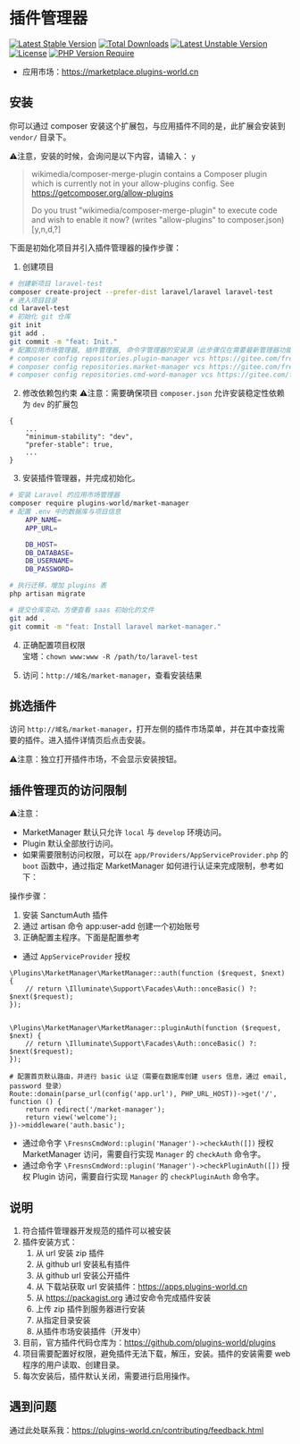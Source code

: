 # 插件管理器

[![Latest Stable Version](http://poser.pugx.org/plugins-world/market-manager/v)](https://packagist.org/packages/plugins-world/market-manager)
[![Total Downloads](http://poser.pugx.org/plugins-world/market-manager/downloads)](https://packagist.org/packages/plugins-world/market-manager)
[![Latest Unstable Version](http://poser.pugx.org/plugins-world/market-manager/v/unstable)](https://packagist.org/packages/plugins-world/market-manager) [![License](http://poser.pugx.org/plugins-world/market-manager/license)](https://packagist.org/packages/plugins-world/market-manager)
[![PHP Version Require](http://poser.pugx.org/plugins-world/market-manager/require/php)](https://packagist.org/packages/plugins-world/market-manager)

- 应用市场：https://marketplace.plugins-world.cn


## 安装

你可以通过 composer 安装这个扩展包，与应用插件不同的是，此扩展会安装到 `vendor/` 目录下。

⚠️注意，安装的时候，会询问是以下内容，请输入： `y`
> wikimedia/composer-merge-plugin contains a Composer plugin which is currently not in your allow-plugins config. See https://getcomposer.org/allow-plugins  
> 
> Do you trust "wikimedia/composer-merge-plugin" to execute code and wish to enable it now? (writes "allow-plugins" to composer.json) [y,n,d,?]


下面是初始化项目并引入插件管理器的操作步骤：

1. 创建项目
```bash
# 创建新项目 laravel-test
composer create-project --prefer-dist laravel/laravel laravel-test
# 进入项目目录
cd laravel-test
# 初始化 git 仓库
git init
git add .
git commit -m "feat: Init."
# 配置应用市场管理器, 插件管理器, 命令字管理器的安装源（此步骤仅在需要最新管理器功能时配置）
# composer config repositories.plugin-manager vcs https://gitee.com/fresns/plugin-manager
# composer config repositories.market-manager vcs https://gitee.com/fresns/market-manager
# composer config repositories.cmd-word-manager vcs https://gitee.com/fresns/cmd-word-manager
```

2. 修改依赖包约束
⚠️注意：需要确保项目 `composer.json` 允许安装稳定性依赖为 `dev` 的扩展包
```
{
    ...
    "minimum-stability": "dev",
    "prefer-stable": true,
    ...
}
```

3. 安装插件管理器，并完成初始化。
```bash
# 安装 Laravel 的应用市场管理器
composer require plugins-world/market-manager
# 配置 .env 中的数据库与项目信息
	APP_NAME=
	APP_URL=

	DB_HOST=
	DB_DATABASE=
	DB_USERNAME=
	DB_PASSWORD=

# 执行迁移，增加 plugins 表
php artisan migrate

# 提交仓库变动。方便查看 saas 初始化的文件
git add .
git commit -m "feat: Install laravel market-manager."
```

4. 正确配置项目权限  
宝塔：`chown www:www -R /path/to/laravel-test`

5. 访问：`http://域名/market-manager`，查看安装结果


## 挑选插件

访问 `http://域名/market-manager`，打开左侧的插件市场菜单，并在其中查找需要的插件。进入插件详情页后点击安装。

⚠️注意：独立打开插件市场，不会显示安装按钮。


## 插件管理页的访问限制

⚠️注意：
- MarketManager 默认只允许 `local` 与 `develop` 环境访问。
- Plugin 默认全部放行访问。
- 如果需要限制访问权限，可以在 `app/Providers/AppServiceProvider.php` 的 `boot` 函数中，通过指定 MarketManager 如何进行认证来完成限制，参考如下：


操作步骤：
1. 安装 SanctumAuth 插件
2. 通过 artisan 命令 app:user-add 创建一个初始账号
3. 正确配置主程序。下面是配置参考

- 通过 `AppServiceProvider` 授权
```
\Plugins\MarketManager\MarketManager::auth(function ($request, $next) {
    // return \Illuminate\Support\Facades\Auth::onceBasic() ?: $next($request);
});


\Plugins\MarketManager\MarketManager::pluginAuth(function ($request, $next) {
    // return \Illuminate\Support\Facades\Auth::onceBasic() ?: $next($request);
});

# 配置首页默认路由，并进行 basic 认证（需要在数据库创建 users 信息，通过 email, password 登录）
Route::domain(parse_url(config('app.url'), PHP_URL_HOST))->get('/', function () {
    return redirect('/market-manager');
    return view('welcome');
})->middleware('auth.basic');
```

- 通过命令字 `\FresnsCmdWord::plugin('Manager')->checkAuth([])` 授权 MarketManager 访问，需要自行实现 `Manager` 的 `checkAuth` 命令字。
- 通过命令字 `\FresnsCmdWord::plugin('Manager')->checkPluginAuth([])` 授权 Plugin 访问，需要自行实现 `Manager` 的 `checkPluginAuth` 命令字。


## 说明

1. 符合插件管理器开发规范的插件可以被安装
2. 插件安装方式：
   1. 从 url 安装 zip 插件
   2. 从 github url 安装私有插件
   3. 从 github url 安装公开插件
   4. 从 下载站获取 url 安装插件：https://apps.plugins-world.cn
   5. 从 https://packagist.org 通过安命令完成插件安装
   6. 上传 zip 插件到服务器进行安装
   7. 从指定目录安装
   8. 从插件市场安装插件（开发中）
3. 目前，官方插件代码仓库为：https://github.com/plugins-world/plugins
4. 项目需要配置好权限，避免插件无法下载，解压，安装。插件的安装需要 web 程序的用户读取、创建目录。
5. 每次安装后，插件默认关闭，需要进行启用操作。


## 遇到问题

通过此处联系我：https://plugins-world.cn/contributing/feedback.html

